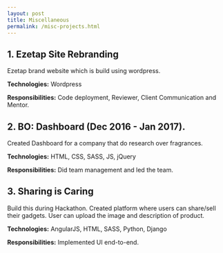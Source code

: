 ```yaml
---
layout: post
title: Miscellaneous
permalink: /misc-projects.html
---
```



## 1. Ezetap Site Rebranding​
Ezetap brand website which is build using wordpress.

**Technologies:** Wordpress

**Responsibilities​:** Code deployment, Reviewer, Client Communication and Mentor.


## 2. BO: Dashboard ​(Dec 2016 - Jan 2017).

Created Dashboard for a company that do research over fragrances.

**Technologies:** HTML, CSS, SASS, JS, jQuery

**Responsibilities:** Did team management and led the team.


## 3. Sharing is Caring
Build this during Hackathon. Created platform where users can share/sell their gadgets. User can upload the image and description of product.

**Technologies:** AngularJS, HTML, SASS, Python, Django

**Responsibilities​:** Implemented UI end-to-end.
